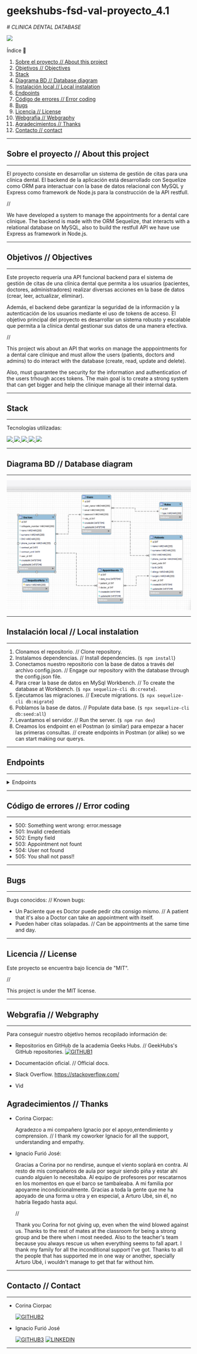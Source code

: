 # geekshubs-fsd-val-proyecto_4.1
<em> # CLINICA DENTAL DATABASE</em>

 <p align="left">
   <img src="https://img.shields.io/badge/STATUS-EN%20DESAROLLO-green">
   </p>


   
<detalles>
   <summary> Índice 📝</summary> 
  <ol>
    <li><a href="#sobre-el-proyecto">Sobre el proyecto // About this project</a></li>
    <li><a href="#objetivo">Objetivos // Objectives</a></li>
    <li><a href="#stack">Stack</a></li>
    <li><a href="#diagrama-bd">Diagrama BD // Database diagram </a></li>
    <li><a href="#instalacion-en-local">Instalación local // Local instalation</a></li>
    <li><a href="#endpoints">Endpoints</a></li>
    <li><a href="#errores">Código de errores // Error coding</a></li>
    <li><a href="#bugs">Bugs</a></li>
    <li><a href="#licencia">Licencia // License</a></li>
    <li><a href="#webgrafia">Webgrafia // Webgraphy</a></li>
    <li><a href="#agradecimientos">Agradecimientos // Thanks</a></li>
    <li><a href="#contacto">Contacto // contact</a></li>
  </ol>
</detalles>

---

## Sobre el proyecto // About this project

---

El proyecto consiste en desarrollar un sistema de gestión de citas para una clínica dental. 
El backend de la aplicación está desarrollado con Sequelize como ORM para interactuar con la base de datos relacional con MySQL y Express como framework de Node.js para la construcción de la API restfull.

//

We have developed a system to manage the appointments for a dental care clinique. The backend is made with the ORM Sequelize, that interacts with a relational database on MySQL, also to build the restfull API we have use Express as framework in Node.js.

---


## Objetivos // Objectives

---

Este proyecto requería una API funcional backend para el sistema de gestión de citas de una clínica dental que permita a los usuarios (pacientes, doctores, administradores) realizar diversas acciones en la base de datos (crear, leer, actualizar, eliminar). 

Además, el backend debe garantizar la seguridad de la información y la autenticación de los usuarios mediante el uso de tokens de acceso. El objetivo principal del proyecto es desarrollar un sistema robusto y escalable que permita a la clínica dental gestionar sus datos de una manera efectiva.

//

This project wis about an API that works on manage the apppointments for a dental care clinique and must allow the users (patients, doctors and admins) to do interact with the database (create, read, update and delete). 

Also, must guarantee the security for the information and authentication of the users trhough acces tokens. The main goal is to create a strong system that can get bigger and help the clinique manage all their internal data.

---

## Stack

---

Tecnologías utilizadas:

<div alinear="centro">
<a href="https://www.github.com/">
    <img src= "https://img.shields.io/badge/github-24292F?style=for-the-badge&logo=github&logoColor=white"/>
</a>
<a href="https://developer.mozilla.org/es/docs/Web/JavaScript">
    <img src= "https://img.shields.io/badge/javascript-EFD81D?style=for-the-badge&logo=javascript&logoColor=black"/>
</a>
<a href="https://nodejs.org/es/">
    <img src= "https://img.shields.io/badge/node.js-026E00?style=for-the-badge&logo=node.js&logoColor=white"/>
</a>
<a href="https://www.expressjs.com/">
    <img src= "https://img.shields.io/badge/express.js-%23404d59.svg?style=for-the-badge&logo=express&logoColor=%2361DAFB"/>
</a>
<a href="https://www.gmail.com/">
    <img src= "https://img.shields.io/badge/sequelize-3C76C3?style=for-the-badge&logo=sequelize&logoColor=white"/>
</a>
 </div>

 ---

## Diagrama BD // Database diagram

---

!['imagen-db'](/img/Screenshot_70.png)

---

## Instalación local // Local instalation

---

1. Clonamos el repositorio. // Clone repository.
2. Instalamos dependencias. // Install dependencies. (` $ npm install `)
3. Conectamos nuestro repositorio con la base de datos a través del archivo config.json. // Engage our repository wiith the database through the config.json file.
4. Para crear la base de datos en MySql Workbench. // To create the database at Workbench. (``` $ npx sequelize-cli db:create ```).
5. Ejecutamos las migraciones. // Execute migrations. (``` $ npx sequelize-cli db:migrate ```) 
6. Poblamos la base de datos. // Populate data base. (``` $ npx sequelize-cli db:seed:all ```) 
7. Levantamos el servidor. // Run the server. (``` $ npm run dev ```)
8. Creamos los endpoint en el Postman (o similar) para empezar a hacer las primeras consultas. // create endpoints in Postman (or alike) so we can start making our querys.

---

## Endpoints

---

<details>
<summary>Endpoints</summary>

- AUTH
    - createUserProfile

            POST localhost:3000/auth/register
        body:
        ``` js
            {
                "username": "Eddieden",
                "email": "eddieden@gmail.com",
                "password": "123456"
            }
        ```

    - UserLogin

            POST localhost:3000/auth/login
        body:
        ``` js
            {
                    "email": "eddieden@gmail.com",
                    "password": "123456"
            }
        ```
- USER
    - getUserProfile  

            GET localhost:3000/user/profile

    - updateUserProfile

            POST localhost:3000/user/profile
        body:
        ``` js
            {
                    "userName": "Eddieden",
                    "password": "123456"
            }
        ```
- PATIENT
    - createPatient

            PUT localhost:3000/patient/new
        body:
        ``` js
            {
                    "name": "Prueba1",
                    "surname": "Abeurp1",
                    "DNI": "111111111A",
                    "phone_number": "+34 666 666 666",
                    "post_code": "46017",
                    "birth": "1991-12-12",
                    "allergy": "1",
                    "surgery": "1"
            }
        ```
    - getPatientInfo 

            GET localhost:3000/patient/profile
    - getPatientAppointment 

            GET localhost:3000/patient/appointment
- DOCTOR
    - getDoctorAppointment 

            GET localhost:3000/doctor/appointment/
- APPOINTMENT
    - createAppointment

            POST localhost:3000/appointment/new
        body:
        ``` js
            {
                    "date_time": "2023-04-11T13:00:00.000Z",
                    "patient_id": "3",
                    "doctor_id": "1"
            }
        ```
    - getAllAppointment

            GET localhost:3000/appointment/all
    - updateAppointment

            PUT localhost:3000/appointment/modify
        body:
        ``` js
            {
                    "appointmentId": "8",
                    "newDate": "2023-04-11T13:00:00.000Z"
            }
        ```
    - deleteAppointment

            DELETE localhost:3000/appointment/cancel
        body:
        ``` js
            {
                    "appointmentId": "29"
            }
        ```
</details>

---

## Código de errores // Error coding

---

-  500: Something went wrong: error.message
- 501: Invalid credentials
- 502: Empty field
- 503: Appointment not fount
- 504: User not found
- 505: You shall not pass!!

---

## Bugs

---

Bugs conocidos: // Known bugs:

- Un Paciente que es Doctor puede pedir cita consigo mismo. // A patient that it's also a Doctor can take an appointment with itself.
- Pueden haber citas solapadas. // Can be appointments at the same time and day.

---

## Licencia // License

Este proyecto se encuentra bajo licencia de "MIT".

//

This project is under the MIT license.

---

## Webgrafia // Webgraphy

---

Para conseguir nuestro objetivo hemos recopilado información de:
- Repositorios en GitHub de la academia Geeks Hubs. // GeekHubs's GitHub repositories. 
  [![GITHUB1]][github-url]

  [GITHUB1]: https://img.shields.io/badge/github-24292F?style=for-the-badge&logo=github&logoColor=white
  [github-url]: https://github.com/GeeksHubs
- Documentación oficial. // Official docs.
- Slack Overflow.  https://stackoverflow.com/
- Vid

## Agradecimientos // Thanks
- Corina Ciorpac:

    Agradezco a mi compañero Ignacio por el apoyo,entendimiento y comprension.
    //
    I thank my coworker Ignacio for all the support, understanding and empathy.

- Ignacio Furió José:

    Gracias a Corina por no rendirse, aunque el viento soplará en contra. Al resto de mis compañeros de aula por seguir siendo piña y estar ahí cuando alguien lo necesitaba. Al equipo de profesores por rescatarnos en los momentos en que el barco se tambaleaba. A mi familia por apoyarme incondicionalmente. Gracias a toda la gente que me ha apoyado de una forma u otra y en especial, a Arturo Ubé, sin él, no habría llegado hasta aquí.
    
    //

    Thank you Corina for not giving up, even when the wind blowed against us. Thanks to the rest of mates at the classroom for being a strong group and be there when i most needed. Also to the teacher's team because you always rescue us when everything seems to fall apart. I thank my family for all the inconditional support I've got. Thanks to all the people that has supported me in one way or another, specially Arturo Ubé, i wouldn't manage to get that far without him.

---

## Contacto // Contact

---

- Corina Ciorpac
  
  [![GITHUB2]][github-url]

  [GITHUB2]: https://img.shields.io/badge/github-24292F?style=for-the-badge&logo=github&logoColor=blue
  [github-url]: https://www.github.com/

- Ignacio Furió José

  [![GITHUB3]][github-url] [![LINKEDIN]][linkedin-url]  
  
  [GITHUB3]: https://img.shields.io/badge/github-24292F?style=for-the-badge&logo=github&logoColor=green
  [github-url]: https://github.com/IgnacioFurio 
  [LINKEDIN]: https://img.shields.io/badge/linkedin-0274B3?style=for-the-badge&logo=linkedin&logoColor=white
  [LINKEDIN-url]: https://www.linkedin.com/in/ignacio-furi%C3%B3-0a9010233/

---
